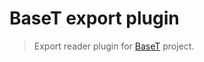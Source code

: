 # BaseT export plugin
> Export reader plugin for [BaseT](https://github.com/Igmat/baset) project.

<!-- START doctoc generated TOC please keep comment here to allow auto update -->
<!-- END doctoc generated TOC please keep comment here to allow auto update -->
